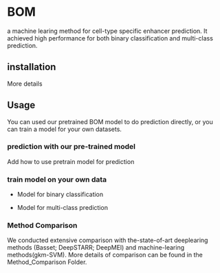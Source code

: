 # BOM
a machine learing method for cell-type specific enhancer prediction.
It achieved high performance for both binary classification and multi-class prediction.

## installation 
More details

## Usage

You can used our pretrained BOM model to do prediction directly, or you can train a model for your own datasets.

### prediction with our pre-trained model

Add how to use pretrain model for prediction

### train model on your own data

- Model for binary classification

- Model for multi-class prediction



### Method Comparison

We conducted extensive comparison with the-state-of-art deeplearing methods (Basset; DeepSTARR; DeepMEl) and machine-learing methods(gkm-SVM). More details of comparison can be found in the Method_Comparison Folder.


